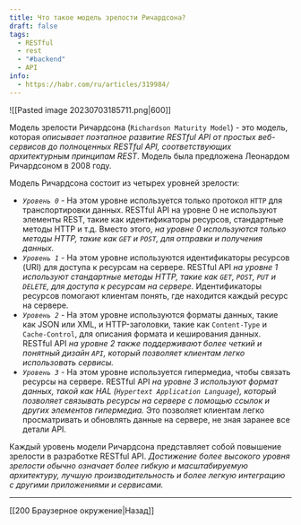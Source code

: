 ```yaml
---
title: Что такое модель зрелости Ричардсона?
draft: false
tags:
  - RESTful
  - rest
  - "#backend"
  - API
info:
  - https://habr.com/ru/articles/319984/
---
```

![[Pasted image 20230703185711.png|600]]

Модель зрелости Ричардсона (`Richardson Maturity Model`) - это модель, которая _описывает поэтапное развитие RESTful API от простых веб-сервисов до полноценных RESTful API, соответствующих архитектурным принципам REST_. Модель была предложена Леонардом Ричардсоном в 2008 году.

Модель Ричардсона состоит из четырех уровней зрелости:

- _`Уровень 0`_ - На этом уровне используется только протокол `HTTP` для транспортировки данных. RESTful API на уровне 0 не используют элементы REST, такие как идентификаторы ресурсов, стандартные методы HTTP и т.д. Вместо этого, _на уровне 0 используются только методы HTTP, такие как `GET` и `POST`, для отправки и получения данных._
- _`Уровень 1`_ - На этом уровне используются идентификаторы ресурсов (URI) для доступа к ресурсам на сервере. RESTful API _на уровне 1 используют стандартные методы HTTP, такие как `GET`, `POST`, `PUT` и `DELETE`, для доступа к ресурсам на сервере._ Идентификаторы ресурсов помогают клиентам понять, где находится каждый ресурс на сервере.
- _`Уровень 2`_ - На этом уровне используются форматы данных, такие как JSON или XML, и HTTP-заголовки, такие как `Content-Type` и `Cache-Control`, для описания формата и кеширования данных. RESTful API _на уровне 2 также поддерживают более четкий и понятный дизайн `API`, который позволяет клиентам легко использовать сервисы._
- _`Уровень 3`_ - На этом уровне используется гипермедиа, чтобы связать ресурсы на сервере. RESTful API _на уровне 3 используют формат данных, такой как HAL (`Hypertext Application Language`), который позволяет связывать ресурсы на сервере с помощью ссылок и других элементов гипермедиа._ Это позволяет клиентам легко просматривать и обновлять данные на сервере, не зная заранее все детали API.

Каждый уровень модели Ричардсона представляет собой повышение зрелости в разработке RESTful API. _Достижение более высокого уровня зрелости обычно означает более гибкую и масштабируемую архитектуру, лучшую производительность и более легкую интеграцию с другими приложениями и сервисами._

---

[[200 Браузерное окружение|Назад]]